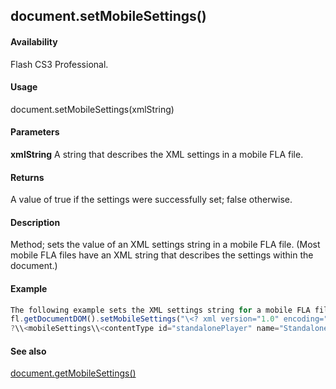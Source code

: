 ## document.setMobileSettings()

#### Availability

Flash CS3 Professional.

#### Usage

document.setMobileSettings(xmlString)

#### Parameters

**xmlString** A string that describes the XML settings in a mobile FLA file.

#### Returns

A value of true if the settings were successfully set; false otherwise.

#### Description

Method; sets the value of an XML settings string in a mobile FLA file. (Most mobile FLA files have an XML string that describes the settings within the document.)

#### Example

```javascript
The following example sets the XML settings string for a mobile FLA file. Note that the example below represents a single line of code.
fl.getDocumentDOM().setMobileSettings("\<? xml version="1.0" encoding="UTF-16" standalone="no"
?\\<mobileSettings\\<contentType id="standalonePlayer" name="Standalone Player"/\\<testDevices\\<testDevice id="1170" name="Generic Phone" selected="yes"/\\</testDevices\\<outputMsgFiltering info="no" trace="yes" warning="yes"/\\<testWindowState height="496" splitterClosed="No" splitterXPos="400" width="907"/\\</mobileSettings\>");

```
#### See also

[document.getMobileSettings()](#_bookmark210)
